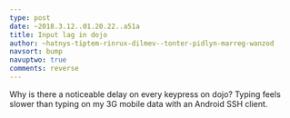```yaml
---
type: post
date: ~2018.3.12..01.20.22..a51a
title: Input lag in dojo
author: ~hatnys-tiptem-rinrux-dilmev--tonter-pidlyn-marreg-wanzod
navsort: bump
navuptwo: true
comments: reverse
---
```


Why is there a noticeable delay on every keypress on dojo?
Typing feels slower than typing on my 3G mobile data with an Android SSH client.